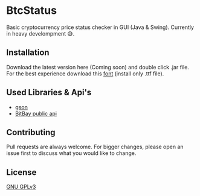 # BtcStatus
Basic cryptocurrency price status checker in GUI (Java & Swing). Currently in heavy develompment 😅.

## Installation
Download the latest version here (Coming soon) and double click .jar file.
For the best experience download this [font](https://www.dafont.com/bebas.font) (install only .ttf file).

## Used Libraries & Api's

- [gson](https://github.com/google/gson)
- [BitBay public api](https://bitbay.net/en/public-api)

## Contributing
Pull requests are always welcome. For bigger changes, please open an issue first to discuss what you would like to change.


## License
[GNU GPLv3](https://choosealicense.com/licenses/gpl-3.0/)
